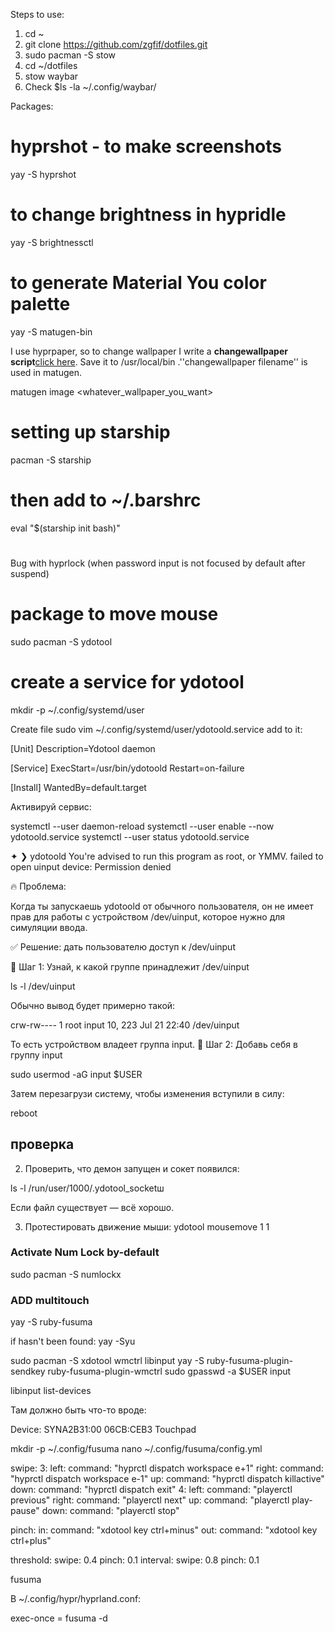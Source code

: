 Steps to use:

1. cd ~
2. git clone https://github.com/zgfif/dotfiles.git
3. sudo pacman -S stow
4. cd ~/dotfiles
5. stow waybar
6. Check $ls -la ~/.config/waybar/


Packages:

# hyprshot - to make screenshots
yay -S hyprshot

# to change brightness in hypridle
yay -S brightnessctl

# to generate Material You color palette
yay -S matugen-bin

I use hyprpaper, so to change wallpaper I write a **changewallpaper script**[click here](https://gist.github.com/zgfif/008734750ee384ad867aff27fc99533f). Save it to /usr/local/bin .''changewallpaper filename'' is used in matugen.

matugen image <whatever_wallpaper_you_want>

# setting up starship
pacman -S starship

# then add to ~/.barshrc
eval "$(starship init bash)"


# #####
Bug with hyprlock (when password input is not focused by default after suspend)

# package to move mouse
sudo pacman -S ydotool


# create a service for ydotool

mkdir -p ~/.config/systemd/user

Create file sudo vim  ~/.config/systemd/user/ydotoold.service  add to it:


[Unit]
Description=Ydotool daemon

[Service]
ExecStart=/usr/bin/ydotoold
Restart=on-failure

[Install]
WantedBy=default.target

Активируй сервис:

systemctl --user daemon-reload
systemctl --user enable --now ydotoold.service
systemctl --user status ydotoold.service


✦ ❯ ydotoold
You're advised to run this program as root, or YMMV.
failed to open uinput device: Permission denied

🔥 Проблема:

Когда ты запускаешь ydotoold от обычного пользователя, он не имеет прав для работы с устройством /dev/uinput, которое нужно для симуляции ввода.

✅ Решение: дать пользователю доступ к /dev/uinput

🔧 Шаг 1: Узнай, к какой группе принадлежит /dev/uinput

ls -l /dev/uinput

Обычно вывод будет примерно такой:

crw-rw---- 1 root input 10, 223 Jul 21 22:40 /dev/uinput

То есть устройством владеет группа input.
🔧 Шаг 2: Добавь себя в группу input

sudo usermod -aG input $USER

Затем перезагрузи систему, чтобы изменения вступили в силу:

reboot


## проверка

2. Проверить, что демон запущен и сокет появился:

ls -l /run/user/1000/.ydotool_socketш

Если файл существует — всё хорошо.

3. Протестировать движение мыши:
ydotool mousemove 1 1



### Activate Num Lock by-default
sudo pacman -S numlockx



### ADD multitouch


yay -S ruby-fusuma

if hasn't been found:
yay -Syu

sudo pacman -S xdotool wmctrl libinput
yay -S ruby-fusuma-plugin-sendkey ruby-fusuma-plugin-wmctrl
sudo gpasswd -a $USER input

libinput list-devices

Там должно быть что-то вроде:

Device:           SYNA2B31:00 06CB:CEB3 Touchpad

mkdir -p ~/.config/fusuma
nano ~/.config/fusuma/config.yml

swipe:
  3:
    left:
      command: "hyprctl dispatch workspace e+1"
    right:
      command: "hyprctl dispatch workspace e-1"
    up:
      command: "hyprctl dispatch killactive"
    down:
      command: "hyprctl dispatch exit"
  4:
    left:
      command: "playerctl previous"
    right:
      command: "playerctl next"
    up:
      command: "playerctl play-pause"
    down:
      command: "playerctl stop"

pinch:
  in:
    command: "xdotool key ctrl+minus"
  out:
    command: "xdotool key ctrl+plus"

threshold:
  swipe: 0.4
  pinch: 0.1
interval:
  swipe: 0.8
  pinch: 0.1

fusuma

В ~/.config/hypr/hyprland.conf:

exec-once = fusuma -d


